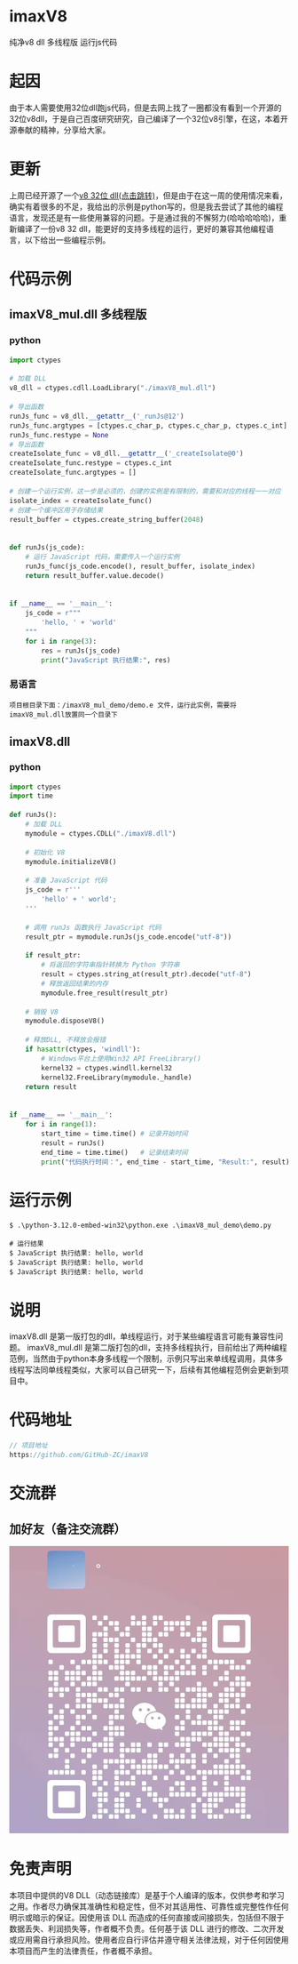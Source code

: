 # imaxV8
纯净v8 dll 多线程版 运行js代码

# 起因
由于本人需要使用32位dll跑js代码，但是去网上找了一圈都没有看到一个开源的32位v8dll，于是自己百度研究研究，自己编译了一个32位v8引擎，在这，本着开源奉献的精神，分享给大家。

# 更新
上周已经开源了一个[v8 32位 dll(点击跳转)](https://mp.weixin.qq.com/s/6SrIM8WoFCxmMTYyBiVEMg)，但是由于在这一周的使用情况来看，确实有着很多的不足，我给出的示例是python写的，但是我去尝试了其他的编程语言，发现还是有一些使用兼容的问题。于是通过我的不懈努力(哈哈哈哈哈)，重新编译了一份v8 32 dll，能更好的支持多线程的运行，更好的兼容其他编程语言，以下给出一些编程示例。

# 代码示例
## imaxV8_mul.dll 多线程版
### python
```python
import ctypes

# 加载 DLL
v8_dll = ctypes.cdll.LoadLibrary("./imaxV8_mul.dll")

# 导出函数
runJs_func = v8_dll.__getattr__('_runJs@12')
runJs_func.argtypes = [ctypes.c_char_p, ctypes.c_char_p, ctypes.c_int]
runJs_func.restype = None
# 导出函数
createIsolate_func = v8_dll.__getattr__('_createIsolate@0')
createIsolate_func.restype = ctypes.c_int
createIsolate_func.argtypes = []

# 创建一个运行实例，这一步是必须的，创建的实例是有限制的，需要和对应的线程一一对应
isolate_index = createIsolate_func()
# 创建一个缓冲区用于存储结果
result_buffer = ctypes.create_string_buffer(2048)


def runJs(js_code):
    # 运行 JavaScript 代码，需要传入一个运行实例
    runJs_func(js_code.encode(), result_buffer, isolate_index)
    return result_buffer.value.decode()


if __name__ == '__main__':
    js_code = r"""
        'hello, ' + 'world'
    """
    for i in range(3):
        res = runJs(js_code)
        print("JavaScript 执行结果:", res)
```

### 易语言
```
项目根目录下面：/imaxV8_mul_demo/demo.e 文件，运行此实例，需要将imaxV8_mul.dll放置同一个目录下
```
## imaxV8.dll
### python
```python
import ctypes
import time

def runJs():
    # 加载 DLL
    mymodule = ctypes.CDLL("./imaxV8.dll")

    # 初始化 V8
    mymodule.initializeV8()

    # 准备 JavaScript 代码
    js_code = r'''
        'hello' + ' world';
    '''

    # 调用 runJs 函数执行 JavaScript 代码
    result_ptr = mymodule.runJs(js_code.encode("utf-8"))

    if result_ptr:
        # 将返回的字符串指针转换为 Python 字符串
        result = ctypes.string_at(result_ptr).decode("utf-8")
        # 释放返回结果的内存
        mymodule.free_result(result_ptr)

    # 销毁 V8
    mymodule.disposeV8()

    # 释放DLL, 不释放会报错
    if hasattr(ctypes, 'windll'):
        # Windows平台上使用Win32 API FreeLibrary()
        kernel32 = ctypes.windll.kernel32
        kernel32.FreeLibrary(mymodule._handle)
    return result


if __name__ == '__main__':
    for i in range(1):
        start_time = time.time() # 记录开始时间
        result = runJs()
        end_time = time.time()   # 记录结束时间
        print("代码执行时间：", end_time - start_time, "Result:", result)

```

# 运行示例
```shell
$ .\python-3.12.0-embed-win32\python.exe .\imaxV8_mul_demo\demo.py

# 运行结果
$ JavaScript 执行结果: hello, world
$ JavaScript 执行结果: hello, world
$ JavaScript 执行结果: hello, world
```

# 说明
imaxV8.dll 是第一版打包的dll，单线程运行，对于某些编程语言可能有兼容性问题。
imaxV8_mul.dll 是第二版打包的dll，支持多线程执行，目前给出了两种编程范例，当然由于python本身多线程一个限制，示例只写出来单线程调用，具体多线程写法同单线程类似，大家可以自己研究一下，后续有其他编程范例会更新到项目中。

# 代码地址
```javascript
// 项目地址
https://github.com/GitHub-ZC/imaxV8
```

# 交流群
## 加好友（备注交流群）
![请添加图片描述](./vx.jpg)


# 免责声明
本项目中提供的V8 DLL（动态链接库）是基于个人编译的版本，仅供参考和学习之用。作者尽力确保其准确性和稳定性，但不对其适用性、可靠性或完整性作任何明示或暗示的保证。因使用该 DLL 而造成的任何直接或间接损失，包括但不限于数据丢失、利润损失等，作者概不负责。任何基于该 DLL 进行的修改、二次开发或应用需自行承担风险。使用者应自行评估并遵守相关法律法规，对于任何因使用本项目而产生的法律责任，作者概不承担。

